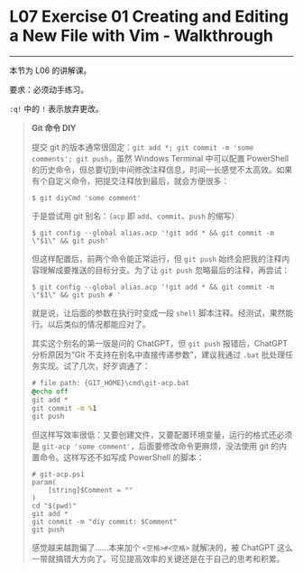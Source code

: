 # L07 Exercise 01 Creating and Editing a New File with Vim - Walkthrough
---

本节为 L06 的讲解课。



要求：必须动手练习。



`:q!` 中的 `!` 表示放弃更改。



> **Git 命令 DIY**
>
> 提交 git 的版本通常很固定：`git add *; git commit -m 'some comments'; git push`，虽然 Windows Terminal 中可以配置 PowerShell 的历史命令，但总要切到中间修改注释信息，时间一长感觉不太高效。如果有个自定义命令，把提交注释放到最后，就会方便很多：
>
> ```shell
> $ git diyCmd 'some comment'
> ```
>
> 于是尝试用 git 别名：（`acp` 即 `add`、`commit`、`push` 的缩写）
>
> ```shell
> $ git config --global alias.acp '!git add * && git commit -m \"$1\" && git push'
> ```
>
> 但这样配置后，前两个命令能正常运行，但 `git push` 始终会把我的注释内容理解成要推送的目标分支。为了让 `git push` 忽略最后的注释，再尝试：
>
> ```shell
> $ git config --global alias.acp '!git add * && git commit -m \"$1\" && git push # '
> ```
>
> 就是说，让后面的参数在执行时变成一段 `shell` 脚本注释。经测试，果然能行。以后类似的情况都能应对了。
>
> 其实这个别名的第一版是问的 ChatGPT，但 `git push` 报错后，ChatGPT 分析原因为“Git 不支持在别名中直接传递参数”，建议我通过 `.bat` 批处理任务实现。试了几次，好歹调通了：
>
> ```bat
> # file path: {GIT_HOME}\cmd\git-acp.bat
> @echo off
> git add *
> git commit -m %1
> git push
> ```
>
> 但这样写效率很低：又要创建文件，又要配置环境变量，运行的格式还必须是 `git-acp 'some comment'`，后面要修改命令更麻烦，没法使用 git 的内置命令。这样写还不如写成 PowerShell 的脚本：
>
> ```shell
> # git-acp.ps1
> param(
>     [string]$Comment = ""
> )
> cd "$(pwd)"
> git add *
> git commit -m "diy commit: $Comment"
> git push
> ```
>
> 感觉越来越跑偏了……本来加个 `<空格>#<空格>` 就解决的，被 ChatGPT 这么一带就搞错大方向了。可见提高效率的关键还是在于自己的思考和积累。
